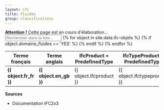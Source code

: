 ```yaml
---
layout: ifc
title: Fluides
group: classifications
---
```


<div class="alert alert-warning" role="alert">
  <strong>Attention !</strong> Cette page est en cours d'élaboration...
</div>

<div id="table-searchable" class="table-responsive">
  
  <table class="table table-sm table-hover">
    <input class="search fuzzy-search form-control" placeholder="Rechercher dans la liste..." />
    <thead class="thead-default">
      <tr>
        <th>Terme français</th>
        <th>Terme anglais</th>
        <th>IfcProduct + PredefinedType</th>
        <th>IfcTypeProduct + PredefinedType</th>
      </tr>
    </thead>
    <tbody class="list">
      {% for object in site.data.ifc-objets %}
        {% if object.domaine_fluides == 'YES' %}
        <tr>
          <td class="fr_fr"><b>{{ object.fr_fr }}</b></td>
          <td class="en_gb">
            <a href="https://www.google.fr/search?q={{ object.en_gb | downcase }}" target="_blank"><i class="fa fa-search"></i></a>
            <a href="https://translate.google.com/#en/fr/{{ object.en_gb | downcase }}" target="_blank"><i class="fa fa-globe"></i></a>
            <b>{{ object.en_gb }}</b>
          </td>
          <td class="ifcproduct">
            <a href="https://www.google.fr/search?q={{ object.ifcproduct | downcase }}" target="_blank"><i class="fa fa-search"></i></a>
            {{ object.ifcproduct }}
          </td>
          <td class="ifctypeproduct">
            <a href="https://www.google.fr/search?q={{ object.ifctypeproduct | downcase }}" target="_blank"><i class="fa fa-search"></i></a>
            {{ object.ifctypeproduct }}
          </td>
        </tr>
        {% endif %}
      {% endfor %}
    </tbody>
  </table>
</div>

**Sources**
* Documentation IFC2x3